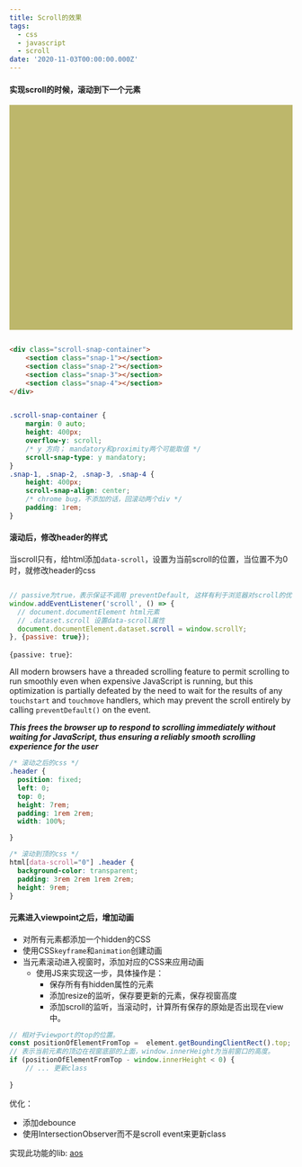 ```yaml
---
title: Scroll的效果
tags:
  - css
  - javascript
  - scroll
date: '2020-11-03T00:00:00.000Z'
---
```


#### 实现scroll的时候，滚动到下一个元素

<style>
.scroll-snap-container {
    margin: 0 auto;
    height: 400px;  
    overflow-y: scroll;
    scroll-snap-type: y mandatory;
}
.snap-1, .snap-2, .snap-3, .snap-4 {
    height: 400px;
    scroll-snap-align: center;
    padding: 1rem;
}
.snap-1 {
    background-color: darkkhaki;
}
.snap-2 {
    background-color: cadetblue;
}
.snap-3 {
    background-color: #ff7a18;
}
.snap-4 {
    background-color: darkslategray;
}
</style>
<div class="scroll-snap-container">
    <section class="snap-1"></section>
    <section class="snap-2"></section>
    <section class="snap-3"></section>
    <section class="snap-4"></section>
</div>

```html

<div class="scroll-snap-container">
    <section class="snap-1"></section>
    <section class="snap-2"></section>
    <section class="snap-3"></section>
    <section class="snap-4"></section>
</div>

```


```css

.scroll-snap-container {
    margin: 0 auto;
    height: 400px;  
    overflow-y: scroll;
    /* y 方向； mandatory和proximity两个可能取值 */
    scroll-snap-type: y mandatory;
}
.snap-1, .snap-2, .snap-3, .snap-4 {
    height: 400px;
    scroll-snap-align: center;
    /* chrome bug，不添加的话，回滚动两个div */
    padding: 1rem;
}

```


#### 滚动后，修改header的样式

当scroll只有，给html添加`data-scroll`，设置为当前scroll的位置，当位置不为0时，就修改header的css


```js

// passive为true，表示保证不调用 preventDefault, 这样有利于浏览器对scroll的优化。
window.addEventListener('scroll', () => {
  // document.documentElement html元素
  // .dataset.scroll 设置data-scroll属性
  document.documentElement.dataset.scroll = window.scrollY;
}, {passive: true});

```

`{passive: true}`: 

All modern browsers have a threaded scrolling feature to permit scrolling to run smoothly even when expensive JavaScript is running, but this optimization is partially defeated by the need to wait for the results of any `touchstart` and `touchmove` handlers, which may prevent the scroll entirely by calling `preventDefault()` on the event.

***This frees the browser up to respond to scrolling immediately without waiting for JavaScript, thus ensuring a reliably smooth scrolling experience for the user***

```css
/* 滚动之后的css */
.header {
  position: fixed;
  left: 0;
  top: 0;
  height: 7rem;
  padding: 1rem 2rem;
  width: 100%;

}

/* 滚动到顶的css */
html[data-scroll="0"] .header {
  background-color: transparent;
  padding: 3rem 2rem 1rem 2rem;
  height: 9rem;
}


```

#### 元素进入viewpoint之后，增加动画

- 对所有元素都添加一个hidden的CSS
- 使用CSS```keyframe```和```animation```创建动画
- 当元素滚动进入视窗时，添加对应的CSS来应用动画
  - 使用JS来实现这一步，具体操作是：
    - 保存所有有hidden属性的元素
    - 添加resize的监听，保存要更新的元素，保存视窗高度
    - 添加scroll的监听，当滚动时，计算所有保存的原始是否出现在view中。
  


```javascript
// 相对于viewport的top的位置。
const positionOfElementFromTop =  element.getBoundingClientRect().top;
// 表示当前元素的顶边在视窗底部的上面，window.innerHeight为当前窗口的高度。
if (positionOfElementFromTop - window.innerHeight < 0) {
    // ... 更新class 
    
}
```

优化：
- 添加debounce
- 使用IntersectionObserver而不是scroll event来更新class


实现此功能的lib: [aos](https://github.com/michalsnik/aos)
